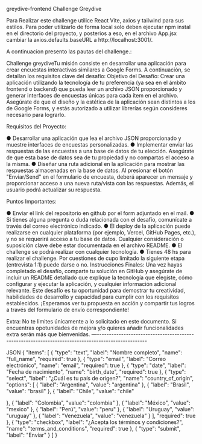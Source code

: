 greydive-frontend
Challenge Greydive

Para Realizar este challenge utilice React Vite, axios y tailwind para sus estilos. Para poder utilizarlo de forma local solo deben ejecutar npm instal en el directorio del proyecto, y posterios a eso, en el archivo App.jsx cambiar la axios.defaults.baseURL a http://localhost:3001/.

A continuacion presento las pautas del challenge.:

Challenge greydive​Tu misión consiste en desarrollar una aplicación para crear encuestas interactivas similares a Google Forms. A continuación, se detallan los requisitos clave del desafío: Objetivo del Desafío: Crear una aplicación utilizando la tecnología de tu preferencia (ya sea en el ámbito frontend o backend) que pueda leer un archivo JSON proporcionado y generar interfaces de encuestas únicas para cada ítem en el archivo. Asegúrate de que el diseño y la estética de la aplicación sean distintos a los de Google Forms, y estás autorizado a utilizar librerías según consideres necesario para lograrlo.

Requisitos del Proyecto:

● Desarrollar una aplicación que lea el archivo JSON proporcionado y muestre interfaces de encuestas personalizadas. ● Implementar enviar las respuestas de las encuestas a una base de datos de tu elección. Asegúrate de que esta base de datos sea de tu propiedad y no compartas el acceso a la misma. ● Diseñar una ruta adicional en la aplicación para mostrar las respuestas almacenadas en la base de datos. Al presionar el botón "Enviar/Send" en el formulario de encuesta, deberá aparecer un mensaje y proporcionar acceso a una nueva ruta/vista con las respuestas. Además, el usuario podrá actualizar su respuesta.

Puntos Importantes:

● Enviar el link del repositorio en github por el form adjuntado en el mail. ● Si tienes alguna pregunta o duda relacionada con el desafío, comunícate a través del correo electrónico indicado. ● El deploy de la aplicación puede realizarse en cualquier plataforma (por ejemplo, Vercel, GitHub Pages, etc.), y no se requerirá acceso a tu base de datos. Cualquier consideración o suposición clave debe estar documentada en el archivo README. ● El challenge se podrá realizar con cualquier tecnología. ● Tienes 48 hs para realizar el challenge. Por cuestiones de cupo limitado la siguiente etapa (entrevista 1:1) puede darse o no. Instrucciones Finales: Una vez hayas completado el desafío, comparte tu solución en GitHub y asegúrate de incluir un README detallado que explique la tecnología que elegiste, cómo configurar y ejecutar la aplicación, y cualquier información adicional relevante. Este desafío es tu oportunidad para demostrar tu creatividad, habilidades de desarrollo y capacidad para cumplir con los requisitos establecidos. ¡Esperamos ver tu propuesta en acción y compartir tus logros a través del formulario de envío correspondiente!

Extra: No te limites únicamente a lo solicitado en este documento. Si encuentras opotunidades de mejora y/o quieres añadir funcionalidades extra serán más que bienvenidas. —--------------------------------------------------------------------------------------------------

JSON { "items": [ { "type": "text", "label": "Nombre completo", "name": "full_name", "required": true }, { "type": "email", "label": "Correo electrónico", "name": "email", "required": true }, { "type": "date", "label": "Fecha de nacimiento", "name": "birth_date", "required": true }, { "type": "select", "label": "¿Cuál es tu país de origen?", "name": "country_of_origin", "options": [ { "label": "Argentina", "value": "argentina" }, { "label": "Brasil", "value": "brasil" }, { "label": "Chile", "value": "chile"

}, { "label": "Colombia", "value": "colombia" }, { "label": "México", "value": "mexico" }, { "label": "Perú", "value": "peru" }, { "label": "Uruguay", "value": "uruguay" }, { "label": "Venezuela", "value": "venezuela" } ], "required": true }, { "type": "checkbox", "label": "¿Acepta los términos y condiciones?", "name": "terms_and_conditions", "required": true }, { "type": "submit", "label": "Enviar" } ] }